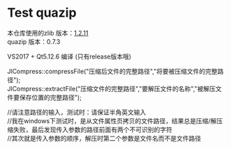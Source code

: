 # Test quazip


本仓库使用的zlib 版本：[1.2.11](http://www.zlib.net/zlib-1.2.11.tar.gz)  
quazip 版本：0.7.3

VS2017 + Qt5.12.6 编译 (只有release版本哦)


JlCompress::compressFile("压缩后文件的完整路径","将要被压缩文件的完整路径");  
JlCompress::extractFile("压缩文件的完整路径","要解压文件的名称","被解压文件要保存位置的完整路径");

//请注意路径的输入，测试时：请保证半角英文输入  
//我在windows下测试时，是从文件属性页拷贝的文件路径，结果总是压缩/解压缩失败，最后发现传入参数的路径前面有两个不可识别的字符  
//其次就是传入参数的顺序，解压时第二个参数是文件名而不是文件路径
